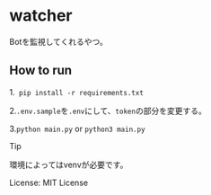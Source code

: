 # watcher
Botを監視してくれるやつ。

## How to run
1.` pip install -r requirements.txt`

2.`.env.sample`を`.env`にして、`token`の部分を変更する。

3.`python main.py` or `python3 main.py`

> [!TIP]
> 環境によってはvenvが必要です。

License: MIT License
